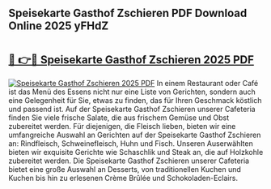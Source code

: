 ## Speisekarte Gasthof Zschieren PDF Download Online 2025 yFHdZ

# <h2><a href="http://gcdeccl.nevu.top/?p=Speisekarte+Gasthof+Zschieren">🔗 👉🔴 Speisekarte Gasthof Zschieren 2025 PDF</a></h2>

[![Speisekarte Gasthof Zschieren 2025 PDF](https://i.imgur.com/dBaPXMq.png)](http://gcdeccl.nevu.top/?p=Speisekarte+Gasthof+Zschieren)
In einem Restaurant oder Café ist das Menü des Essens nicht nur eine Liste von Gerichten, sondern auch eine Gelegenheit für Sie, etwas zu finden, das für Ihren Geschmack köstlich und passend ist. Auf der Speisekarte Gasthof Zschieren unserer Cafeteria finden Sie viele frische Salate, die aus frischem Gemüse und Obst zubereitet werden. Für diejenigen, die Fleisch lieben, bieten wir eine umfangreiche Auswahl an Gerichten auf der Speisekarte Gasthof Zschieren an: Rindfleisch, Schweinefleisch, Huhn und Fisch. Unseren Auserwählten bieten wir exquisite Gerichte wie Schaschlik und Steak an, die auf Holzkohle zubereitet werden. Die Speisekarte Gasthof Zschieren unserer Cafeteria bietet eine große Auswahl an Desserts, von traditionellen Kuchen und Kuchen bis hin zu erlesenen Crème Brûlée und Schokoladen-Eclairs.
